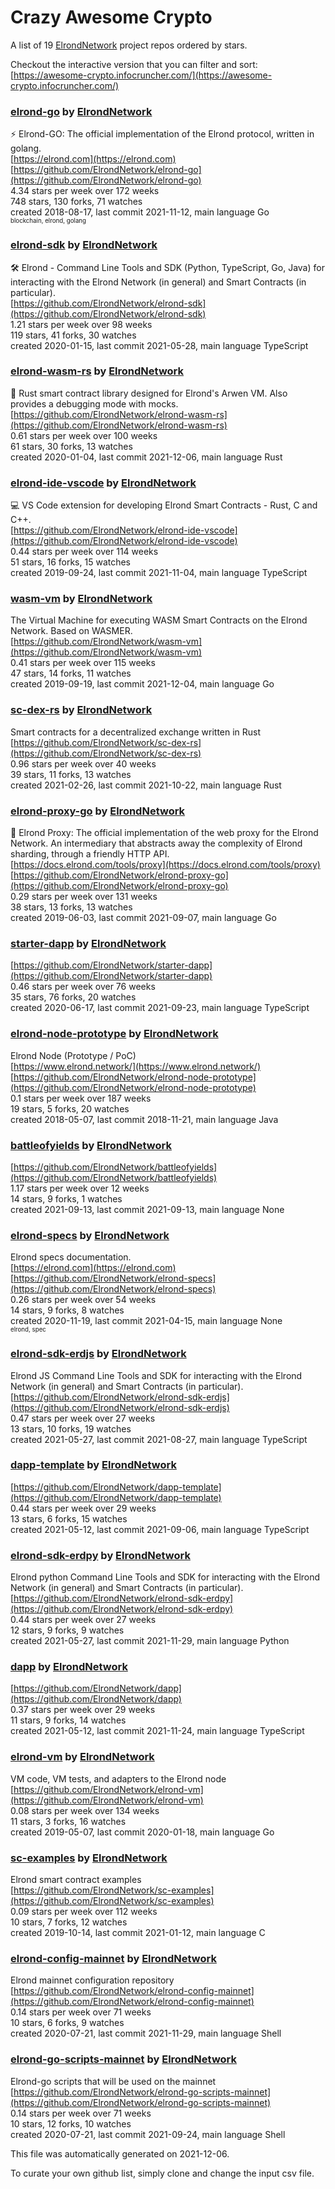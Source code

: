 # Crazy Awesome Crypto
A list of 19 [ElrondNetwork](https://github.com/ElrondNetwork) project repos ordered by stars.  

Checkout the interactive version that you can filter and sort: 
[https://awesome-crypto.infocruncher.com/](https://awesome-crypto.infocruncher.com/)  


### [elrond-go](https://github.com/ElrondNetwork/elrond-go) by [ElrondNetwork](https://github.com/ElrondNetwork)  
⚡ Elrond-GO: The official implementation of the Elrond protocol, written in golang.  
[https://elrond.com](https://elrond.com)  
[https://github.com/ElrondNetwork/elrond-go](https://github.com/ElrondNetwork/elrond-go)  
4.34 stars per week over 172 weeks  
748 stars, 130 forks, 71 watches  
created 2018-08-17, last commit 2021-11-12, main language Go  
<sub><sup>blockchain, elrond, golang</sup></sub>


### [elrond-sdk](https://github.com/ElrondNetwork/elrond-sdk) by [ElrondNetwork](https://github.com/ElrondNetwork)  
🛠 Elrond - Command Line Tools and SDK (Python, TypeScript, Go, Java) for interacting with the Elrond Network (in general) and Smart Contracts (in particular).  
[https://github.com/ElrondNetwork/elrond-sdk](https://github.com/ElrondNetwork/elrond-sdk)  
1.21 stars per week over 98 weeks  
119 stars, 41 forks, 30 watches  
created 2020-01-15, last commit 2021-05-28, main language TypeScript  


### [elrond-wasm-rs](https://github.com/ElrondNetwork/elrond-wasm-rs) by [ElrondNetwork](https://github.com/ElrondNetwork)  
🦀 Rust smart contract library designed for Elrond's Arwen VM. Also provides a debugging mode with mocks.  
[https://github.com/ElrondNetwork/elrond-wasm-rs](https://github.com/ElrondNetwork/elrond-wasm-rs)  
0.61 stars per week over 100 weeks  
61 stars, 30 forks, 13 watches  
created 2020-01-04, last commit 2021-12-06, main language Rust  


### [elrond-ide-vscode](https://github.com/ElrondNetwork/elrond-ide-vscode) by [ElrondNetwork](https://github.com/ElrondNetwork)  
💻 VS Code extension for developing Elrond Smart Contracts - Rust, C and C++.  
[https://github.com/ElrondNetwork/elrond-ide-vscode](https://github.com/ElrondNetwork/elrond-ide-vscode)  
0.44 stars per week over 114 weeks  
51 stars, 16 forks, 15 watches  
created 2019-09-24, last commit 2021-11-04, main language TypeScript  


### [wasm-vm](https://github.com/ElrondNetwork/wasm-vm) by [ElrondNetwork](https://github.com/ElrondNetwork)  
The Virtual Machine for executing WASM Smart Contracts on the Elrond Network. Based on WASMER.  
[https://github.com/ElrondNetwork/wasm-vm](https://github.com/ElrondNetwork/wasm-vm)  
0.41 stars per week over 115 weeks  
47 stars, 14 forks, 11 watches  
created 2019-09-19, last commit 2021-12-04, main language Go  


### [sc-dex-rs](https://github.com/ElrondNetwork/sc-dex-rs) by [ElrondNetwork](https://github.com/ElrondNetwork)  
Smart contracts for a decentralized exchange written in Rust  
[https://github.com/ElrondNetwork/sc-dex-rs](https://github.com/ElrondNetwork/sc-dex-rs)  
0.96 stars per week over 40 weeks  
39 stars, 11 forks, 13 watches  
created 2021-02-26, last commit 2021-10-22, main language Rust  


### [elrond-proxy-go](https://github.com/ElrondNetwork/elrond-proxy-go) by [ElrondNetwork](https://github.com/ElrondNetwork)  
🐙 Elrond Proxy: The official implementation of the web proxy for the Elrond Network. An intermediary that abstracts away the complexity of Elrond sharding, through a friendly HTTP API.  
[https://docs.elrond.com/tools/proxy](https://docs.elrond.com/tools/proxy)  
[https://github.com/ElrondNetwork/elrond-proxy-go](https://github.com/ElrondNetwork/elrond-proxy-go)  
0.29 stars per week over 131 weeks  
38 stars, 13 forks, 13 watches  
created 2019-06-03, last commit 2021-09-07, main language Go  


### [starter-dapp](https://github.com/ElrondNetwork/starter-dapp) by [ElrondNetwork](https://github.com/ElrondNetwork)  
  
[https://github.com/ElrondNetwork/starter-dapp](https://github.com/ElrondNetwork/starter-dapp)  
0.46 stars per week over 76 weeks  
35 stars, 76 forks, 20 watches  
created 2020-06-17, last commit 2021-09-23, main language TypeScript  


### [elrond-node-prototype](https://github.com/ElrondNetwork/elrond-node-prototype) by [ElrondNetwork](https://github.com/ElrondNetwork)  
Elrond Node (Prototype / PoC)  
[https://www.elrond.network/](https://www.elrond.network/)  
[https://github.com/ElrondNetwork/elrond-node-prototype](https://github.com/ElrondNetwork/elrond-node-prototype)  
0.1 stars per week over 187 weeks  
19 stars, 5 forks, 20 watches  
created 2018-05-07, last commit 2018-11-21, main language Java  


### [battleofyields](https://github.com/ElrondNetwork/battleofyields) by [ElrondNetwork](https://github.com/ElrondNetwork)  
  
[https://github.com/ElrondNetwork/battleofyields](https://github.com/ElrondNetwork/battleofyields)  
1.17 stars per week over 12 weeks  
14 stars, 9 forks, 1 watches  
created 2021-09-13, last commit 2021-09-13, main language None  


### [elrond-specs](https://github.com/ElrondNetwork/elrond-specs) by [ElrondNetwork](https://github.com/ElrondNetwork)  
Elrond specs documentation.  
[https://elrond.com](https://elrond.com)  
[https://github.com/ElrondNetwork/elrond-specs](https://github.com/ElrondNetwork/elrond-specs)  
0.26 stars per week over 54 weeks  
14 stars, 9 forks, 8 watches  
created 2020-11-19, last commit 2021-04-15, main language None  
<sub><sup>elrond, spec</sup></sub>


### [elrond-sdk-erdjs](https://github.com/ElrondNetwork/elrond-sdk-erdjs) by [ElrondNetwork](https://github.com/ElrondNetwork)  
Elrond JS Command Line Tools and SDK for interacting with the Elrond Network (in general) and Smart Contracts (in particular).  
[https://github.com/ElrondNetwork/elrond-sdk-erdjs](https://github.com/ElrondNetwork/elrond-sdk-erdjs)  
0.47 stars per week over 27 weeks  
13 stars, 10 forks, 19 watches  
created 2021-05-27, last commit 2021-08-27, main language TypeScript  


### [dapp-template](https://github.com/ElrondNetwork/dapp-template) by [ElrondNetwork](https://github.com/ElrondNetwork)  
  
[https://github.com/ElrondNetwork/dapp-template](https://github.com/ElrondNetwork/dapp-template)  
0.44 stars per week over 29 weeks  
13 stars, 6 forks, 15 watches  
created 2021-05-12, last commit 2021-09-06, main language TypeScript  


### [elrond-sdk-erdpy](https://github.com/ElrondNetwork/elrond-sdk-erdpy) by [ElrondNetwork](https://github.com/ElrondNetwork)  
Elrond python Command Line Tools and SDK for interacting with the Elrond Network (in general) and Smart Contracts (in particular).  
[https://github.com/ElrondNetwork/elrond-sdk-erdpy](https://github.com/ElrondNetwork/elrond-sdk-erdpy)  
0.44 stars per week over 27 weeks  
12 stars, 9 forks, 9 watches  
created 2021-05-27, last commit 2021-11-29, main language Python  


### [dapp](https://github.com/ElrondNetwork/dapp) by [ElrondNetwork](https://github.com/ElrondNetwork)  
  
[https://github.com/ElrondNetwork/dapp](https://github.com/ElrondNetwork/dapp)  
0.37 stars per week over 29 weeks  
11 stars, 9 forks, 14 watches  
created 2021-05-12, last commit 2021-11-24, main language TypeScript  


### [elrond-vm](https://github.com/ElrondNetwork/elrond-vm) by [ElrondNetwork](https://github.com/ElrondNetwork)  
VM code, VM tests, and adapters to the Elrond node  
[https://github.com/ElrondNetwork/elrond-vm](https://github.com/ElrondNetwork/elrond-vm)  
0.08 stars per week over 134 weeks  
11 stars, 3 forks, 16 watches  
created 2019-05-07, last commit 2020-01-18, main language Go  


### [sc-examples](https://github.com/ElrondNetwork/sc-examples) by [ElrondNetwork](https://github.com/ElrondNetwork)  
Elrond smart contract examples  
[https://github.com/ElrondNetwork/sc-examples](https://github.com/ElrondNetwork/sc-examples)  
0.09 stars per week over 112 weeks  
10 stars, 7 forks, 12 watches  
created 2019-10-14, last commit 2021-01-12, main language C  


### [elrond-config-mainnet](https://github.com/ElrondNetwork/elrond-config-mainnet) by [ElrondNetwork](https://github.com/ElrondNetwork)  
Elrond mainnet configuration repository  
[https://github.com/ElrondNetwork/elrond-config-mainnet](https://github.com/ElrondNetwork/elrond-config-mainnet)  
0.14 stars per week over 71 weeks  
10 stars, 6 forks, 9 watches  
created 2020-07-21, last commit 2021-11-29, main language Shell  


### [elrond-go-scripts-mainnet](https://github.com/ElrondNetwork/elrond-go-scripts-mainnet) by [ElrondNetwork](https://github.com/ElrondNetwork)  
Elrond-go scripts that will be used on the mainnet  
[https://github.com/ElrondNetwork/elrond-go-scripts-mainnet](https://github.com/ElrondNetwork/elrond-go-scripts-mainnet)  
0.14 stars per week over 71 weeks  
10 stars, 12 forks, 10 watches  
created 2020-07-21, last commit 2021-09-24, main language Shell  


This file was automatically generated on 2021-12-06.  

To curate your own github list, simply clone and change the input csv file.  